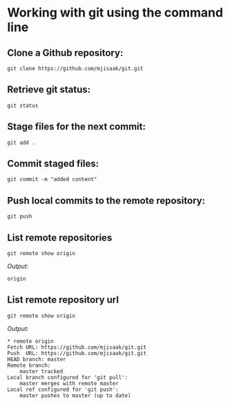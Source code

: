 # Working with git using the command line

## Clone a Github repository:
    git clone https://github.com/mjisaak/git.git


## Retrieve git status:
    git status


## Stage files for the next commit:
    git add .

## Commit staged files:
    git commit -m "added content"

## Push local commits to the remote repository:
    git push

## List remote repositories
    git remote show origin
*Output:*
```
origin
```
## List remote repository url
    git remote show origin

*Output:*

```
* remote origin
Fetch URL: https://github.com/mjisaak/git.git
Push  URL: https://github.com/mjisaak/git.git
HEAD branch: master
Remote branch:
    master tracked
Local branch configured for 'git pull':
    master merges with remote master
Local ref configured for 'git push':
    master pushes to master (up to date)
```
